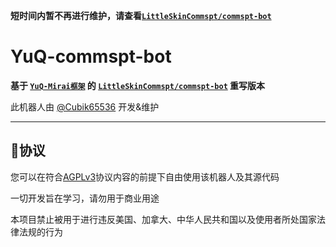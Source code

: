 **短时间内暂不再进行维护，请查看[`LittleSkinCommspt/commspt-bot`](https://github.com/LittleSkinCommspt/commspt-bot)**

# YuQ-commspt-bot

**基于 [`YuQ-Mirai框架`](https://github.com/YuQWorks/YuQ-Mirai) 的 [`LittleSkinCommspt/commspt-bot`](https://github.com/LittleSkinCommspt/commspt-bot) 重写版本**

此机器人由 [@Cubik65536](https://github.com/Cubik65536) 开发&维护

------

## 📜协议

您可以在符合[AGPLv3](LICENSE)协议内容的前提下自由使用该机器人及其源代码

一切开发旨在学习，请勿用于商业用途

本项目禁止被用于进行违反美国、加拿大、中华人民共和国以及使用者所处国家法律法规的行为

